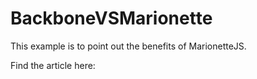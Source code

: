 BackboneVSMarionette
====================

This example is to point out the benefits of MarionetteJS.

Find the article here: 
